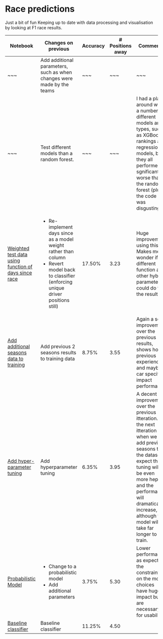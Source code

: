 # Race predictions
Just a bit of fun
Keeping up to date with data processing and visualisation by looking at F1 race results.

| Notebook | Changes on previous | Accuracy | # Positions away | Comments |
| ----- | ----- | ----- | ----- | ----- |
| ~~~ | Add additional parameters, such as when changes were made by the teams | ~~~ | ~~~ | ~~~ | 
| ~~~ | Test different models than a random forest. | ~~~ | ~~~ | I had a play around with a number of different models and types, such as XGBoost rankings and regression models, but they all performed sgnificantly worse than the random forest (plus the code was disgusting). | 
|  [Weighted test data using function of days since race](./race_predictions_v5.ipynb) | <ul><li>Re-implement days since as a model weight rather than column</li><li>Revert model back to classifier (enforcing unique driver positions still)</li></ul> | 17.50% | 3.23 | Huge improvement using this. Makes me wonder if a different function and other hybrid parameters could do to the results. |
| [Add additional seasons data to training](./race_predictions_v4.ipynb) | Add previous 2 seasons results to training data | 8.75% | 3.55 | Again a solid improvement over the previous results, shows how previous experience and maybe car specifics impact performance | 
| [Add hyper-parameter tuning](./race_predictions_v3.ipynb) | Add hyperparameter tuning | 6.35% | 3.95 | A decent improvement over the previous itteration. In the next itteration when we add previous seasons to the dataset I expect the tuning will be even more hepful and the performance will dramatically increase, although the model will take far longer to train.  |
| [Probabilistic Model](./race_predictions_v2.ipynb) |  <ul><li>Change to a probabilistic model </li><li>Add additional parameters</li></ul>| 3.75% | 5.30 | Lower performance as expected, the constraints on the model choices have huge impact but are necessary for usability |
| [Baseline classifier](./race_predictions.ipynb) | Baseline classifier | 11.25% | 4.50 | 
